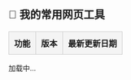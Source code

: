 <html lang="zh">
<head>
  <meta charset="UTF-8">
  <title>悠久传奇工具合集</title>
  <meta name="viewport" content="width=device-width, initial-scale=1.0">
  <link rel="stylesheet" href="footer.css">
  <style>
    body { font-family: sans-serif; padding: 20px; }
    table { border-collapse: collapse; width: 100%; margin-top: 20px; }
    th, td { border: 1px solid #ccc; padding: 10px; text-align: left; }
    th { background-color: #f4f4f4; }
    a { text-decoration: none; color: #007BFF; }
    a:hover { text-decoration: underline; }
  </style>
</head>
<body>

  <h2>🎯 我的常用网页工具</h2>
  <table id="tools-table">
    <thead>
      <tr>
        <th>功能</th>
        <th>版本</th>
        <th>最新更新日期</th>
      </tr>
    </thead>
    <tbody></tbody>
  </table>

  <!-- 嵌入 JSON 数据 -->
  <script>
    const toolsData = [
      { name: "📖简阅攻略", url: "go.html", version: "v.0.0", date: "2025-06-05" },
      { name: "💎钻石计算器", url: "jsq1.html", version: "v.3.0", date: "2025-07-03 03:22:28" },
      { name: "💎钻石计算器", url: "jsq2.html", version: "v.2.0", date: "2025-06-04" },
      { name: "🥤888钻石消耗多少道具", url: "888.html", version: "v.0.0", date: "2025-06-04" },
      { name: "🏆抽奖所需钻石计算", url: "roll.html", version: "v.0.0", date: "2025-06-04" },
      { name: "🪶翅膀进阶器", url: "cb.html", version: "v.2.0", date: "2025-06-06 15:28:21" },
      { name: "☯️道装合成器", url: "jsq4.html", version: "v.2.0", date: "2025-06-05 23:32:07" },
      { name: "🪙元宝商城计算器", url: "shop.html", version: "v.0.0", date: "2025-06-05 15:28:15" },
      { name: "💎宝石合成器", url: "jsq5.html", version: "v.1.0", date: "2025-06-05 23:31:46" },
      { name: "🔥天命神装合成器", url: "tm.html", version: "v.2.0", date: "2025-06-06 21:14:49" },
      { name: "🐉十二生肖装备合成器", url: "12.html", version: "v.1.0", date: "2025-06-06 01:07:12" },
      { name: "🔧footer自动载入链接", url: "#", version: "v.5.0", date: "2025-06-07 03:06:34" },
      { name: "🔨强化元宝计算器", url: "qh.html", version: "v.0.0", date: "2025-06-10 01:10:46" },
      { name: "💰充值相关", url: "pay.html", version: "v.1.0", date: "2025-06-16 23:31:54" }
    ];

    const tbody = document.querySelector("#tools-table tbody");
    toolsData.forEach(tool => {
      const tr = document.createElement("tr");
      tr.innerHTML = `
        <td>${tool.name}</td>
        <td>${tool.url !== "#" ? `<a href="https://gmp777.github.io/y/${tool.url}" target="_blank">${tool.version}</a>` : tool.version}</td>
        <td>${tool.date}</td>
      `;
      tbody.appendChild(tr);
    });
  </script>

  <!-- Footer -->
  <div class="footer-wrapper">
    <footer id="footer-container">加载中...</footer>
  </div>
  <script src="/load-footer.js"></script>
<!-- footer -->

</body>
</html>
